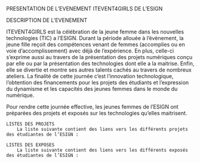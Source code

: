 PRESENTATION DE L’EVENEMENT ITEVENT4GIRLS DE L’ESIGN
  
  DESCRIPTION DE L’EVENEMENT 
  
   ITEVENT4GIRLS est la célébration de la jeune femme dans les nouvelles technologies (TIC) a l’ESIGN. Durant la période allouée à l’évènement, la jeune fille reçoit des compétences venant de femmes (accomplies ou en voie d’accomplissement) avec déjà de l’expérience. En plus, celle-ci s’exprime aussi au travers de la présentation des projets numériques conçu par elle ou par la présentation des technologies dont elle a la maitrise. Enfin, elle se divertie et montre ses autres talents cachés au travers de nombreux ateliers.
   La finalité de cette journée c’est l’innovation technologique, l’obtention des financements pour les projets des étudiants et l’expression du dynamisme et les capacités des jeunes femmes dans le monde du numérique.

  Pour rendre cette journée effective, les jeunes femmes de l’ESIGN ont préparées des projets et exposés sur les technologies qu’elles maitrisent.  
  
	LISTES DES PROJETS
		La liste suivante contient des liens vers les différents projets des étudiantes de l’ESIGN :

	LISTES DES EXPOSES 
		La liste suivante contient des liens vers les différents exposés des étudiantes de l’ESIGN :
